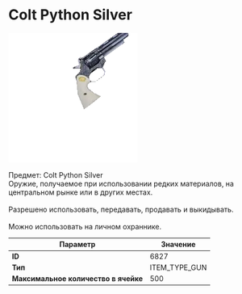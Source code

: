 # Colt Python Silver

![Item Image](../img/6827.webp?raw=true)

Предмет: Colt Python Silver<br>Оружие, получаемое при использовании редких материалов, на центральном рынке или в других местах.<br><br>Разрешено использовать, передавать, продавать и выкидывать.<br><br>Можно использовать на личном охраннике.


| Параметр | Значение |
|----------|----------|
| **ID** | 6827 |
| **Тип** | ITEM_TYPE_GUN |
| **Максимальное количество в ячейке** | 500 |

